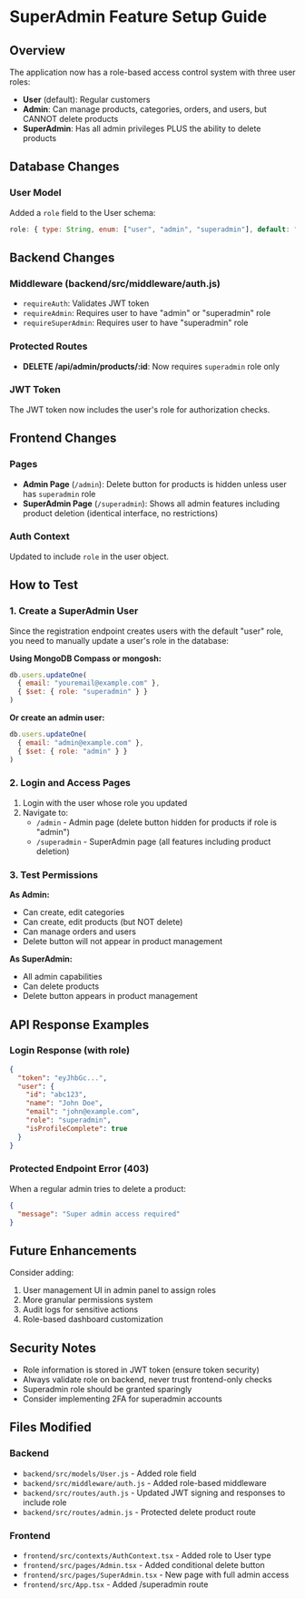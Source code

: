 # SuperAdmin Feature Setup Guide

## Overview

The application now has a role-based access control system with three user roles:
- **User** (default): Regular customers
- **Admin**: Can manage products, categories, orders, and users, but CANNOT delete products
- **SuperAdmin**: Has all admin privileges PLUS the ability to delete products

## Database Changes

### User Model
Added a `role` field to the User schema:
```javascript
role: { type: String, enum: ["user", "admin", "superadmin"], default: "user" }
```

## Backend Changes

### Middleware (backend/src/middleware/auth.js)
- `requireAuth`: Validates JWT token
- `requireAdmin`: Requires user to have "admin" or "superadmin" role
- `requireSuperAdmin`: Requires user to have "superadmin" role

### Protected Routes
- **DELETE /api/admin/products/:id**: Now requires `superadmin` role only

### JWT Token
The JWT token now includes the user's role for authorization checks.

## Frontend Changes

### Pages
- **Admin Page** (`/admin`): Delete button for products is hidden unless user has `superadmin` role
- **SuperAdmin Page** (`/superadmin`): Shows all admin features including product deletion (identical interface, no restrictions)

### Auth Context
Updated to include `role` in the user object.

## How to Test

### 1. Create a SuperAdmin User

Since the registration endpoint creates users with the default "user" role, you need to manually update a user's role in the database:

**Using MongoDB Compass or mongosh:**
```javascript
db.users.updateOne(
  { email: "youremail@example.com" },
  { $set: { role: "superadmin" } }
)
```

**Or create an admin user:**
```javascript
db.users.updateOne(
  { email: "admin@example.com" },
  { $set: { role: "admin" } }
)
```

### 2. Login and Access Pages

1. Login with the user whose role you updated
2. Navigate to:
   - `/admin` - Admin page (delete button hidden for products if role is "admin")
   - `/superadmin` - SuperAdmin page (all features including product deletion)

### 3. Test Permissions

**As Admin:**
- Can create, edit categories
- Can create, edit products (but NOT delete)
- Can manage orders and users
- Delete button will not appear in product management

**As SuperAdmin:**
- All admin capabilities
- Can delete products
- Delete button appears in product management

## API Response Examples

### Login Response (with role)
```json
{
  "token": "eyJhbGc...",
  "user": {
    "id": "abc123",
    "name": "John Doe",
    "email": "john@example.com",
    "role": "superadmin",
    "isProfileComplete": true
  }
}
```

### Protected Endpoint Error (403)
When a regular admin tries to delete a product:
```json
{
  "message": "Super admin access required"
}
```

## Future Enhancements

Consider adding:
1. User management UI in admin panel to assign roles
2. More granular permissions system
3. Audit logs for sensitive actions
4. Role-based dashboard customization

## Security Notes

- Role information is stored in JWT token (ensure token security)
- Always validate role on backend, never trust frontend-only checks
- Superadmin role should be granted sparingly
- Consider implementing 2FA for superadmin accounts

## Files Modified

### Backend
- `backend/src/models/User.js` - Added role field
- `backend/src/middleware/auth.js` - Added role-based middleware
- `backend/src/routes/auth.js` - Updated JWT signing and responses to include role
- `backend/src/routes/admin.js` - Protected delete product route

### Frontend
- `frontend/src/contexts/AuthContext.tsx` - Added role to User type
- `frontend/src/pages/Admin.tsx` - Added conditional delete button
- `frontend/src/pages/SuperAdmin.tsx` - New page with full admin access
- `frontend/src/App.tsx` - Added /superadmin route






